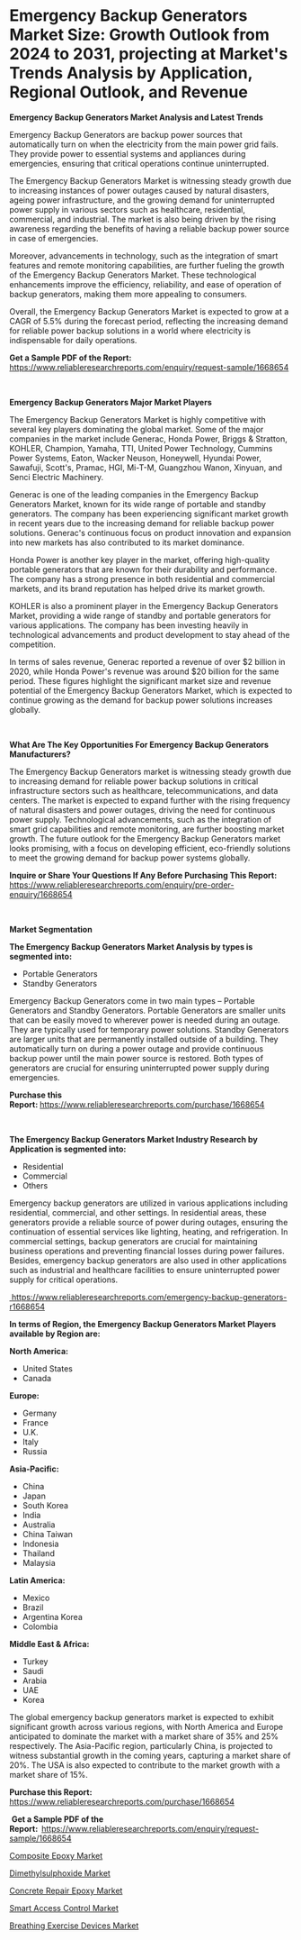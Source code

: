<p><h1>Emergency Backup Generators Market Size: Growth Outlook from 2024 to 2031, projecting at Market's Trends Analysis by Application, Regional Outlook, and Revenue</h1></p><p><strong>Emergency Backup Generators Market Analysis and Latest Trends</strong></p>
<p><p>Emergency Backup Generators are backup power sources that automatically turn on when the electricity from the main power grid fails. They provide power to essential systems and appliances during emergencies, ensuring that critical operations continue uninterrupted.</p><p>The Emergency Backup Generators Market is witnessing steady growth due to increasing instances of power outages caused by natural disasters, ageing power infrastructure, and the growing demand for uninterrupted power supply in various sectors such as healthcare, residential, commercial, and industrial. The market is also being driven by the rising awareness regarding the benefits of having a reliable backup power source in case of emergencies.</p><p>Moreover, advancements in technology, such as the integration of smart features and remote monitoring capabilities, are further fueling the growth of the Emergency Backup Generators Market. These technological enhancements improve the efficiency, reliability, and ease of operation of backup generators, making them more appealing to consumers.</p><p>Overall, the Emergency Backup Generators Market is expected to grow at a CAGR of 5.5% during the forecast period, reflecting the increasing demand for reliable power backup solutions in a world where electricity is indispensable for daily operations.</p></p>
<p><strong>Get a Sample PDF of the Report:&nbsp;</strong> <a href="https://www.reliableresearchreports.com/enquiry/request-sample/1668654">https://www.reliableresearchreports.com/enquiry/request-sample/1668654</a></p>
<p>&nbsp;</p>
<p><strong>Emergency Backup Generators Major Market Players</strong></p>
<p><p>The Emergency Backup Generators Market is highly competitive with several key players dominating the global market. Some of the major companies in the market include Generac, Honda Power, Briggs & Stratton, KOHLER, Champion, Yamaha, TTI, United Power Technology, Cummins Power Systems, Eaton, Wacker Neuson, Honeywell, Hyundai Power, Sawafuji, Scott's, Pramac, HGI, Mi-T-M, Guangzhou Wanon, Xinyuan, and Senci Electric Machinery.</p><p>Generac is one of the leading companies in the Emergency Backup Generators Market, known for its wide range of portable and standby generators. The company has been experiencing significant market growth in recent years due to the increasing demand for reliable backup power solutions. Generac's continuous focus on product innovation and expansion into new markets has also contributed to its market dominance.</p><p>Honda Power is another key player in the market, offering high-quality portable generators that are known for their durability and performance. The company has a strong presence in both residential and commercial markets, and its brand reputation has helped drive its market growth.</p><p>KOHLER is also a prominent player in the Emergency Backup Generators Market, providing a wide range of standby and portable generators for various applications. The company has been investing heavily in technological advancements and product development to stay ahead of the competition.</p><p>In terms of sales revenue, Generac reported a revenue of over $2 billion in 2020, while Honda Power's revenue was around $20 billion for the same period. These figures highlight the significant market size and revenue potential of the Emergency Backup Generators Market, which is expected to continue growing as the demand for backup power solutions increases globally.</p></p>
<p>&nbsp;</p>
<p><strong>What Are The Key Opportunities For Emergency Backup Generators Manufacturers?</strong></p>
<p><p>The Emergency Backup Generators market is witnessing steady growth due to increasing demand for reliable power backup solutions in critical infrastructure sectors such as healthcare, telecommunications, and data centers. The market is expected to expand further with the rising frequency of natural disasters and power outages, driving the need for continuous power supply. Technological advancements, such as the integration of smart grid capabilities and remote monitoring, are further boosting market growth. The future outlook for the Emergency Backup Generators market looks promising, with a focus on developing efficient, eco-friendly solutions to meet the growing demand for backup power systems globally.</p></p>
<p><strong>Inquire or Share Your Questions If Any Before Purchasing This Report:</strong> <a href="https://www.reliableresearchreports.com/enquiry/pre-order-enquiry/1668654">https://www.reliableresearchreports.com/enquiry/pre-order-enquiry/1668654</a></p>
<p>&nbsp;</p>
<p><strong>Market Segmentation</strong></p>
<p><strong>The Emergency Backup Generators Market Analysis by types is segmented into:</strong></p>
<p><ul><li>Portable Generators</li><li>Standby Generators</li></ul></p>
<p><p>Emergency Backup Generators come in two main types – Portable Generators and Standby Generators. Portable Generators are smaller units that can be easily moved to wherever power is needed during an outage. They are typically used for temporary power solutions. Standby Generators are larger units that are permanently installed outside of a building. They automatically turn on during a power outage and provide continuous backup power until the main power source is restored. Both types of generators are crucial for ensuring uninterrupted power supply during emergencies.</p></p>
<p><strong>Purchase this Report:&nbsp;</strong><a href="https://www.reliableresearchreports.com/purchase/1668654">https://www.reliableresearchreports.com/purchase/1668654</a></p>
<p>&nbsp;</p>
<p><strong>The Emergency Backup Generators Market Industry Research by Application is segmented into:</strong></p>
<p><ul><li>Residential</li><li>Commercial</li><li>Others</li></ul></p>
<p><p>Emergency backup generators are utilized in various applications including residential, commercial, and other settings. In residential areas, these generators provide a reliable source of power during outages, ensuring the continuation of essential services like lighting, heating, and refrigeration. In commercial settings, backup generators are crucial for maintaining business operations and preventing financial losses during power failures. Besides, emergency backup generators are also used in other applications such as industrial and healthcare facilities to ensure uninterrupted power supply for critical operations.</p></p>
<p><a href="https://www.reliableresearchreports.com/emergency-backup-generators-r1668654">&nbsp;https://www.reliableresearchreports.com/emergency-backup-generators-r1668654</a></p>
<p><strong>In terms of Region, the Emergency Backup Generators Market Players available by Region are:</strong></p>
<p>
    <p> <strong> North America: </strong>
        <ul>
            <li>United States</li>
            <li>Canada</li>
        </ul>
        </p> 
    <p> <strong> Europe: </strong>
        <ul>
            <li>Germany</li>
            <li>France</li>
            <li>U.K.</li>
            <li>Italy</li>
            <li>Russia</li>
        </ul>
        </p> 
    <p> <strong> Asia-Pacific: </strong>
        <ul>
            <li>China</li>
            <li>Japan</li>
            <li>South Korea</li>
            <li>India</li>
            <li>Australia</li>
            <li>China Taiwan</li>
            <li>Indonesia</li>
            <li>Thailand</li>
            <li>Malaysia</li>
        </ul>
        </p> 
    <p> <strong> Latin America: </strong>
        <ul>
            <li>Mexico</li>
            <li>Brazil</li>
            <li>Argentina Korea</li>
            <li>Colombia</li>
        </ul>
        </p> 
    <p> <strong> Middle East & Africa: </strong>
        <ul>
            <li>Turkey</li>
            <li>Saudi</li>
            <li>Arabia</li>
            <li>UAE</li>
            <li>Korea</li>
        </ul>
    </p>
    </p>
<p><p>The global emergency backup generators market is expected to exhibit significant growth across various regions, with North America and Europe anticipated to dominate the market with a market share of 35% and 25% respectively. The Asia-Pacific region, particularly China, is projected to witness substantial growth in the coming years, capturing a market share of 20%. The USA is also expected to contribute to the market growth with a market share of 15%.</p></p>
<p><strong>Purchase this Report: </strong><a href="https://www.reliableresearchreports.com/purchase/1668654">https://www.reliableresearchreports.com/purchase/1668654</a></p>
<p>&nbsp;<strong>Get a Sample PDF of the Report:&nbsp;&nbsp;</strong><a href="https://www.reliableresearchreports.com/enquiry/request-sample/1668654">https://www.reliableresearchreports.com/enquiry/request-sample/1668654</a></p>
<p><strong></strong></p>
<p><p><a href="https://issuu.com/reportprime-2/docs/composite-epoxy-market-size-2030.pptx">Composite Epoxy Market</a></p><p><a href="https://www.linkedin.com/pulse/dimethylsulphoxide-market-growth-trends-covid-19-impact-forecasts-mscve?trackingId=yLYEAvxHaxWjHpZAEJh%2FJg%3D%3D">Dimethylsulphoxide Market</a></p><p><a href="https://issuu.com/reportprime-2/docs/concrete-repair-epoxy-market-size-2030.pptx">Concrete Repair Epoxy Market</a></p><p><a href="https://github.com/tamvrosiya/Market-Research-Report-List-3/blob/main/smart-access-control-market.md">Smart Access Control Market</a></p><p><a href="https://www.linkedin.com/pulse/breathing-exercise-devicesnbspmarket-focuses-market-share-rci2e?trackingId=ooRZBsifx3arBz6uqoNE2w%3D%3D">Breathing Exercise Devices Market</a></p></p>